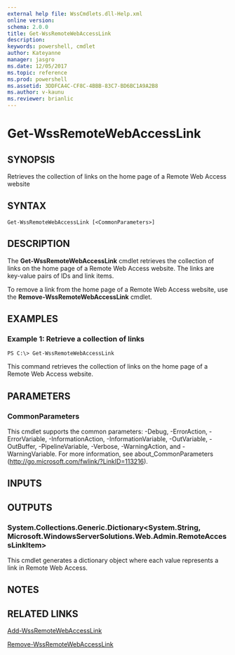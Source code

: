 ```yaml
---
external help file: WssCmdlets.dll-Help.xml
online version: 
schema: 2.0.0
title: Get-WssRemoteWebAccessLink
description: 
keywords: powershell, cmdlet
author: Kateyanne
manager: jasgro
ms.date: 12/05/2017
ms.topic: reference
ms.prod: powershell
ms.assetid: 3DDFCA4C-CF8C-4BBB-83C7-BD6BC1A9A2B8
ms.author: v-kaunu
ms.reviewer: brianlic
---
```


# Get-WssRemoteWebAccessLink

## SYNOPSIS
Retrieves the collection of links on the home page of a Remote Web Access website

## SYNTAX

```
Get-WssRemoteWebAccessLink [<CommonParameters>]
```

## DESCRIPTION
The **Get-WssRemoteWebAccessLink** cmdlet retrieves the collection of links on the home page of a Remote Web Access website.
The links are key-value pairs of IDs and link items.

To remove a link from the home page of a Remote Web Access website, use the **Remove-WssRemoteWebAccessLink** cmdlet.

## EXAMPLES

### Example 1: Retrieve a collection of links
```
PS C:\> Get-WssRemoteWebAccessLink
```

This command retrieves the collection of links on the home page of a Remote Web Access website.

## PARAMETERS

### CommonParameters
This cmdlet supports the common parameters: -Debug, -ErrorAction, -ErrorVariable, -InformationAction, -InformationVariable, -OutVariable, -OutBuffer, -PipelineVariable, -Verbose, -WarningAction, and -WarningVariable. For more information, see about_CommonParameters (http://go.microsoft.com/fwlink/?LinkID=113216).

## INPUTS

## OUTPUTS

### System.Collections.Generic.Dictionary<System.String, Microsoft.WindowsServerSolutions.Web.Admin.RemoteAccessLinkItem>
This cmdlet generates a dictionary object where each value represents a link in Remote Web Access.

## NOTES

## RELATED LINKS

[Add-WssRemoteWebAccessLink](./Add-WssRemoteWebAccessLink.md)

[Remove-WssRemoteWebAccessLink](./Remove-WssRemoteWebAccessLink.md)

